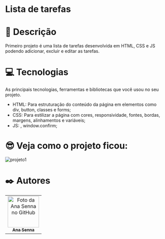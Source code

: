 # Lista de tarefas

 # 📝 Descrição

Primeiro projeto é uma lista de tarefas desenvolvida em HTML, CSS e JS podendo adicionar, excluir e editar as tarefas. 

# 💻 Tecnologias

As principais tecnologias, ferramentas e bibliotecas que você usou no seu projeto.

- HTML: Para estruturação do conteúdo da página em elementos como div, button, classes e forms;
- CSS: Para estilizar a página com cores, responsividade, fontes, bordas, margens, alinhamentos e variáveis;
- JS: , window.confirm;

# 😎 Veja como o projeto ficou:
 
![projeto1](https://user-images.githubusercontent.com/109535627/200148950-c6aa8df2-82fe-4d7d-9e1b-8730d4bf782f.png)

# ✒️ Autores

<table>
  <tr>
    <td align="center">
      <a href="https://github.com/Anasenna01">
        <img src="https://github.com/Anasenna01/Portfolio/assets/109535627/e7d9318f-2280-4317-94e7-ce4dd922e76e" width="100px;" alt="Foto da Ana Senna no GitHub"/><br>
        <sub>
          <b>Ana Senna</b>
        </sub>
      </a>
    </td>
  </tr>
</table>
